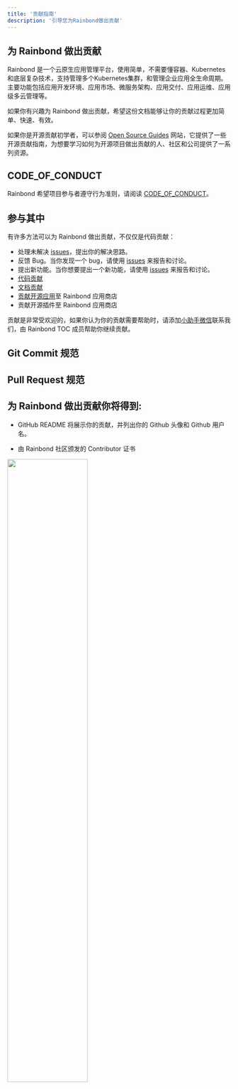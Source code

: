 ```yaml
---
title: '贡献指南'
description: '引导您为Rainbond做出贡献'
---
```

## 为 Rainbond 做出贡献

Rainbond 是一个云原生应用管理平台，使用简单，不需要懂容器、Kubernetes和底层复杂技术，支持管理多个Kubernetes集群，和管理企业应用全生命周期。主要功能包括应用开发环境、应用市场、微服务架构、应用交付、应用运维、应用级多云管理等。

如果你有兴趣为 Rainbond 做出贡献，希望这份文档能够让你的贡献过程更加简单、快速、有效。

如果你是开源贡献初学者，可以参阅 [Open Source Guides](https://opensource.guide/) 网站，它提供了一些开源贡献指南，为想要学习如何为开源项目做出贡献的人、社区和公司提供了一系列资源。


## CODE_OF_CONDUCT

Rainbond 希望项目参与者遵守行为准则，请阅读 [CODE_OF_CONDUCT](https://github.com/goodrain/rainbond/blob/main/CODE_OF_CONDUCT.md)。

## 参与其中

有许多方法可以为 Rainbond 做出贡献，不仅仅是代码贡献：

* 处理未解决 [issues](https://github.com/goodrain/rainbond/issues)，提出你的解决思路。
* 反馈 Bug。当你发现一个 bug，请使用 [issues](https://github.com/goodrain/rainbond/issues) 来报告和讨论。
* 提出新功能。当你想要提出一个新功能，请使用 [issues](https://github.com/goodrain/rainbond/issues) 来报告和讨论。
* [代码贡献](/community/contribution/compile/)
* [文档贡献](/community/contribution/document/)
* [贡献开源应用](/community/contribution/app-share/)至 Rainbond 应用商店
* 贡献开源插件至 Rainbond 应用商店

贡献是非常受欢迎的，如果你认为你的贡献需要帮助时，请添加[小助手微信](/community/support)联系我们，由 Rainbond TOC 成员帮助你继续贡献。
## Git Commit 规范


## Pull Request 规范

## 为 Rainbond 做出贡献你将得到:

* GitHub README 将展示你的贡献，并列出你的 Github 头像和 Github 用户名。

* 由 Rainbond 社区颁发的 Contributor 证书

<img src="/img/contributor/contributor.png" width="60%" />
